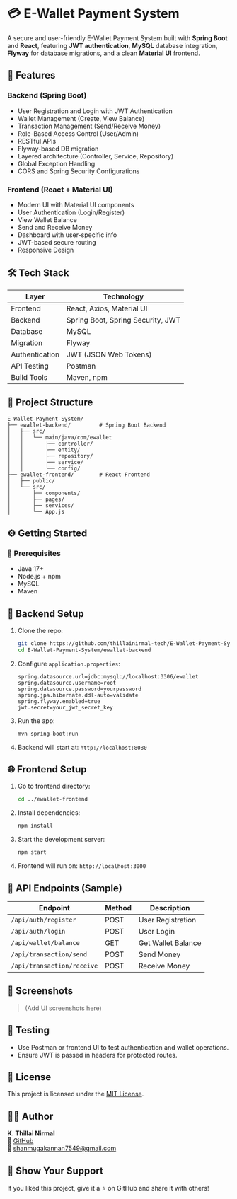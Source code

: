 
# 💳 E-Wallet Payment System

A secure and user-friendly E-Wallet Payment System built with **Spring Boot** and **React**, featuring **JWT authentication**, **MySQL** database integration, **Flyway** for database migrations, and a clean **Material UI** frontend.

## 🚀 Features

### Backend (Spring Boot)
- User Registration and Login with JWT Authentication
- Wallet Management (Create, View Balance)
- Transaction Management (Send/Receive Money)
- Role-Based Access Control (User/Admin)
- RESTful APIs
- Flyway-based DB migration
- Layered architecture (Controller, Service, Repository)
- Global Exception Handling
- CORS and Spring Security Configurations

### Frontend (React + Material UI)
- Modern UI with Material UI components
- User Authentication (Login/Register)
- View Wallet Balance
- Send and Receive Money
- Dashboard with user-specific info
- JWT-based secure routing
- Responsive Design

## 🛠️ Tech Stack

| Layer         | Technology                |
| ------------- | -------------------------- |
| Frontend      | React, Axios, Material UI |
| Backend       | Spring Boot, Spring Security, JWT |
| Database      | MySQL                     |
| Migration     | Flyway                    |
| Authentication| JWT (JSON Web Tokens)     |
| API Testing   | Postman                   |
| Build Tools   | Maven, npm                |

## 📁 Project Structure

```
E-Wallet-Payment-System/
├── ewallet-backend/         # Spring Boot Backend
│   ├── src/
│   │   └── main/java/com/ewallet
│   │       ├── controller/
│   │       ├── entity/
│   │       ├── repository/
│   │       ├── service/
│   │       └── config/
├── ewallet-frontend/        # React Frontend
│   ├── public/
│   └── src/
│       ├── components/
│       ├── pages/
│       ├── services/
│       └── App.js
```

## ⚙️ Getting Started

### 🔧 Prerequisites
- Java 17+
- Node.js + npm
- MySQL
- Maven

## 🧩 Backend Setup

1. Clone the repo:
   ```bash
   git clone https://github.com/thillainirmal-tech/E-Wallet-Payment-System.git
   cd E-Wallet-Payment-System/ewallet-backend
   ```

2. Configure `application.properties`:
   ```properties
   spring.datasource.url=jdbc:mysql://localhost:3306/ewallet
   spring.datasource.username=root
   spring.datasource.password=yourpassword
   spring.jpa.hibernate.ddl-auto=validate
   spring.flyway.enabled=true
   jwt.secret=your_jwt_secret_key
   ```

3. Run the app:
   ```bash
   mvn spring-boot:run
   ```

4. Backend will start at: `http://localhost:8080`

## 🌐 Frontend Setup

1. Go to frontend directory:
   ```bash
   cd ../ewallet-frontend
   ```

2. Install dependencies:
   ```bash
   npm install
   ```

3. Start the development server:
   ```bash
   npm start
   ```

4. Frontend will run on: `http://localhost:3000`

## 🔐 API Endpoints (Sample)

| Endpoint                | Method | Description           |
|------------------------|--------|-----------------------|
| `/api/auth/register`   | POST   | User Registration     |
| `/api/auth/login`      | POST   | User Login            |
| `/api/wallet/balance`  | GET    | Get Wallet Balance    |
| `/api/transaction/send`| POST   | Send Money            |
| `/api/transaction/receive`| POST | Receive Money         |

## 📸 Screenshots

> (Add UI screenshots here)

## 🧪 Testing

- Use Postman or frontend UI to test authentication and wallet operations.
- Ensure JWT is passed in headers for protected routes.

## 📝 License

This project is licensed under the [MIT License](LICENSE).

## 👨‍💻 Author

**K. Thillai Nirmal**  
🔗 [GitHub](https://github.com/thillainirmal-tech)  
📧 shanmugakannan7549@gmail.com  

## 🌟 Show Your Support

If you liked this project, give it a ⭐️ on GitHub and share it with others!
 
